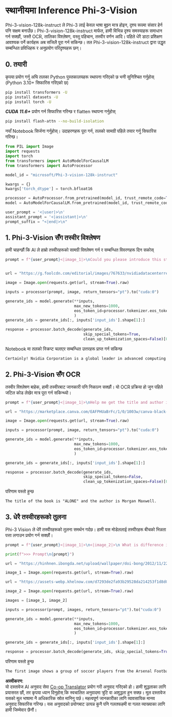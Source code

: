 <!--
CO_OP_TRANSLATOR_METADATA:
{
  "original_hash": "110bee6270dad2ebf506d90a30b46dde",
  "translation_date": "2025-07-16T21:37:23+00:00",
  "source_file": "md/01.Introduction/03/Vision_Inference.md",
  "language_code": "ne"
}
-->
# **स्थानीयमा Inference Phi-3-Vision**

Phi-3-vision-128k-instruct ले Phi-3 लाई केवल भाषा बुझ्न मात्र होइन, दृश्य रूपमा संसार हेर्न पनि सक्षम बनाउँछ। Phi-3-vision-128k-instruct मार्फत, हामी विभिन्न दृश्य समस्याहरू समाधान गर्न सक्छौं, जस्तै OCR, तालिका विश्लेषण, वस्तु पहिचान, तस्वीर वर्णन आदि। पहिले धेरै डाटा प्रशिक्षण आवश्यक पर्ने कार्यहरू अब सजिलै पूरा गर्न सकिन्छ। तल Phi-3-vision-128k-instruct द्वारा उद्धृत सम्बन्धित प्रविधिहरू र अनुप्रयोग परिदृश्यहरू छन्।

## **0. तयारी**

कृपया प्रयोग गर्नु अघि तलका Python पुस्तकालयहरू स्थापना गरिएको छ भनी सुनिश्चित गर्नुहोस् (Python 3.10+ सिफारिस गरिएको छ)

```bash
pip install transformers -U
pip install datasets -U
pip install torch -U
```

***CUDA 11.6+*** प्रयोग गर्न सिफारिस गरिन्छ र flatten स्थापना गर्नुहोस्

```bash
pip install flash-attn --no-build-isolation
```

नयाँ Notebook सिर्जना गर्नुहोस्। उदाहरणहरू पूरा गर्न, तलको सामग्री पहिले तयार गर्नु सिफारिस गरिन्छ।

```python
from PIL import Image
import requests
import torch
from transformers import AutoModelForCausalLM
from transformers import AutoProcessor

model_id = "microsoft/Phi-3-vision-128k-instruct"

kwargs = {}
kwargs['torch_dtype'] = torch.bfloat16

processor = AutoProcessor.from_pretrained(model_id, trust_remote_code=True)
model = AutoModelForCausalLM.from_pretrained(model_id, trust_remote_code=True, torch_dtype="auto").cuda()

user_prompt = '<|user|>\n'
assistant_prompt = '<|assistant|>\n'
prompt_suffix = "<|end|>\n"
```

## **1. Phi-3-Vision सँग तस्वीर विश्लेषण**

हामी चाहन्छौं कि AI ले हाम्रो तस्वीरहरूको सामग्री विश्लेषण गर्न र सम्बन्धित विवरणहरू दिन सकोस्

```python
prompt = f"{user_prompt}<|image_1|>\nCould you please introduce this stock to me?{prompt_suffix}{assistant_prompt}"


url = "https://g.foolcdn.com/editorial/images/767633/nvidiadatacenterrevenuefy2017tofy2024.png"

image = Image.open(requests.get(url, stream=True).raw)

inputs = processor(prompt, image, return_tensors="pt").to("cuda:0")

generate_ids = model.generate(**inputs, 
                              max_new_tokens=1000,
                              eos_token_id=processor.tokenizer.eos_token_id,
                              )
generate_ids = generate_ids[:, inputs['input_ids'].shape[1]:]

response = processor.batch_decode(generate_ids, 
                                  skip_special_tokens=True, 
                                  clean_up_tokenization_spaces=False)[0]
```

Notebook मा तलको स्क्रिप्ट चलाएर सम्बन्धित उत्तरहरू प्राप्त गर्न सकिन्छ

```txt
Certainly! Nvidia Corporation is a global leader in advanced computing and artificial intelligence (AI). The company designs and develops graphics processing units (GPUs), which are specialized hardware accelerators used to process and render images and video. Nvidia's GPUs are widely used in professional visualization, data centers, and gaming. The company also provides software and services to enhance the capabilities of its GPUs. Nvidia's innovative technologies have applications in various industries, including automotive, healthcare, and entertainment. The company's stock is publicly traded and can be found on major stock exchanges.
```

## **2. Phi-3-Vision सँग OCR**

तस्वीर विश्लेषण बाहेक, हामी तस्वीरबाट जानकारी पनि निकाल्न सक्छौं। यो OCR प्रक्रिया हो जुन पहिले जटिल कोड लेखेर मात्र पूरा गर्न सकिन्थ्यो।

```python
prompt = f"{user_prompt}<|image_1|>\nHelp me get the title and author information of this book?{prompt_suffix}{assistant_prompt}"

url = "https://marketplace.canva.com/EAFPHUaBrFc/1/0/1003w/canva-black-and-white-modern-alone-story-book-cover-QHBKwQnsgzs.jpg"

image = Image.open(requests.get(url, stream=True).raw)

inputs = processor(prompt, image, return_tensors="pt").to("cuda:0")

generate_ids = model.generate(**inputs, 
                              max_new_tokens=1000,
                              eos_token_id=processor.tokenizer.eos_token_id,
                              )

generate_ids = generate_ids[:, inputs['input_ids'].shape[1]:]

response = processor.batch_decode(generate_ids, 
                                  skip_special_tokens=False, 
                                  clean_up_tokenization_spaces=False)[0]

```

परिणाम यस्तो हुन्छ

```txt
The title of the book is "ALONE" and the author is Morgan Maxwell.
```

## **3. धेरै तस्वीरहरूको तुलना**

Phi-3 Vision ले धेरै तस्वीरहरूको तुलना समर्थन गर्दछ। हामी यस मोडेललाई तस्वीरहरू बीचको भिन्नता पत्ता लगाउन प्रयोग गर्न सक्छौं।

```python
prompt = f"{user_prompt}<|image_1|>\n<|image_2|>\n What is difference in this two images?{prompt_suffix}{assistant_prompt}"

print(f">>> Prompt\n{prompt}")

url = "https://hinhnen.ibongda.net/upload/wallpaper/doi-bong/2012/11/22/arsenal-wallpaper-free.jpg"

image_1 = Image.open(requests.get(url, stream=True).raw)

url = "https://assets-webp.khelnow.com/d7293de2fa93b29528da214253f1d8d0/news/uploads/2021/07/Arsenal-1024x576.jpg.webp"

image_2 = Image.open(requests.get(url, stream=True).raw)

images = [image_1, image_2]

inputs = processor(prompt, images, return_tensors="pt").to("cuda:0")

generate_ids = model.generate(**inputs, 
                              max_new_tokens=1000,
                              eos_token_id=processor.tokenizer.eos_token_id,
                              )

generate_ids = generate_ids[:, inputs['input_ids'].shape[1]:]

response = processor.batch_decode(generate_ids, skip_special_tokens=True, clean_up_tokenization_spaces=False)[0]
```

परिणाम यस्तो हुन्छ

```txt
The first image shows a group of soccer players from the Arsenal Football Club posing for a team photo with their trophies, while the second image shows a group of soccer players from the Arsenal Football Club celebrating a victory with a large crowd of fans in the background. The difference between the two images is the context in which the photos were taken, with the first image focusing on the team and their trophies, and the second image capturing a moment of celebration and victory.
```

**अस्वीकरण**:  
यो दस्तावेज AI अनुवाद सेवा [Co-op Translator](https://github.com/Azure/co-op-translator) प्रयोग गरी अनुवाद गरिएको हो। हामी शुद्धताका लागि प्रयासरत छौं, तर कृपया ध्यान दिनुहोस् कि स्वचालित अनुवादमा त्रुटि वा अशुद्धता हुन सक्छ। मूल दस्तावेज यसको मूल भाषामा नै अधिकारिक स्रोत मानिनु पर्छ। महत्वपूर्ण जानकारीका लागि व्यावसायिक मानव अनुवाद सिफारिस गरिन्छ। यस अनुवादको प्रयोगबाट उत्पन्न कुनै पनि गलतफहमी वा गलत व्याख्याका लागि हामी जिम्मेवार छैनौं।